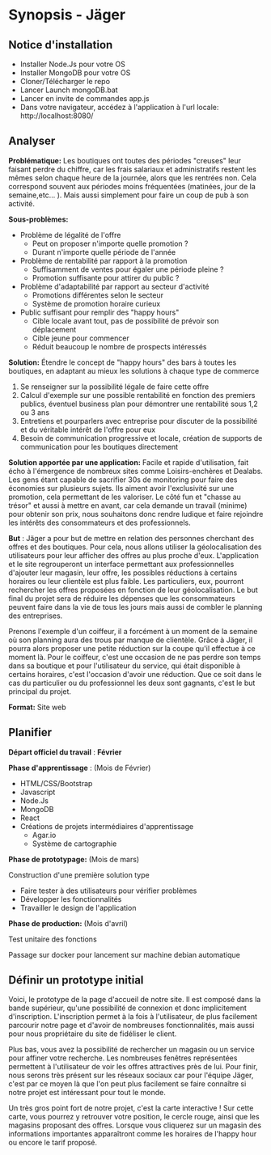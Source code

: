 # Synopsis - Jäger

## Notice d'installation

- Installer Node.Js pour votre OS 
- Installer MongoDB pour votre OS
- Cloner/Télécharger le repo
- Lancer Launch mongoDB.bat
- Lancer en invite de commandes app.js
- Dans votre navigateur, accédez à l'application à l'url locale: http://localhost:8080/ 

## Analyser

**Problématique:** Les boutiques ont toutes des périodes &quot;creuses&quot; leur faisant perdre du chiffre, car les frais salariaux et administratifs restent les mêmes selon chaque heure de la journée, alors que les rentrées non. Cela correspond souvent aux périodes moins fréquentées (matinées, jour de la semaine,etc… ). Mais aussi simplement pour faire un coup de pub à son activité.

**Sous-problèmes:**

- Problème de légalité de l&#39;offre
  - Peut on proposer n&#39;importe quelle promotion ?
  - Durant n&#39;importe quelle période de l&#39;année
- Problème de rentabilité par rapport à la promotion
  - Suffisamment de ventes pour égaler une période pleine ?
  - Promotion suffisante pour attirer du public ?
- Problème d&#39;adaptabilité par rapport au secteur d&#39;activité
  - Promotions différentes selon le secteur
  - Système de promotion horaire curieux
- Public suffisant pour remplir des &quot;happy hours&quot;
  - Cible locale avant tout, pas de possibilité de prévoir son déplacement
  - Cible jeune pour commencer
  - Réduit beaucoup le nombre de prospects intéressés

**Solution:** Étendre le concept de &quot;happy hours&quot; des bars à toutes les boutiques, en adaptant au mieux les solutions à chaque type de commerce

1. Se renseigner sur la possibilité légale de faire cette offre
2. Calcul d&#39;exemple sur une possible rentabilité en fonction des premiers publics, éventuel business plan pour démontrer une rentabilité sous 1,2 ou 3 ans
3. Entretiens et pourparlers avec entreprise pour discuter de la possibilité et du véritable intérêt de l&#39;offre pour eux
4. Besoin de communication progressive et locale, création de supports de communication pour les boutiques directement

**Solution apportée par une application:** Facile et rapide d&#39;utilisation, fait écho à l&#39;émergence de nombreux sites comme Loisirs-enchères et Dealabs. Les gens étant capable de sacrifier 30s de monitoring pour faire des économies sur plusieurs sujets. Ils aiment avoir l&#39;exclusivité sur une promotion, cela permettant de les valoriser. Le côté fun et &quot;chasse au trésor&quot; et aussi à mettre en avant, car cela demande un travail (minime) pour obtenir son prix, nous souhaitons donc rendre ludique et faire rejoindre les intérêts des consommateurs et des professionnels.

**But** : Jäger a pour but de mettre en relation des personnes cherchant des offres et des boutiques. Pour cela, nous allons utiliser la géolocalisation des utilisateurs pour leur afficher des offres au plus proche d&#39;eux. L&#39;application et le site regrouperont un interface permettant aux professionnelles d&#39;ajouter leur magasin, leur offre, les possibles réductions à certains horaires ou leur clientèle est plus faible. Les particuliers, eux, pourront rechercher les offres proposées en fonction de leur géolocalisation. Le but final du projet sera de réduire les dépenses que les consommateurs peuvent faire dans la vie de tous les jours mais aussi de combler le planning des entreprises.

Prenons l&#39;exemple d&#39;un coiffeur, il a forcément à un moment de la semaine où son planning aura des trous par manque de clientèle. Grâce à Jäger, il pourra alors proposer une petite réduction sur la coupe qu&#39;il effectue à ce moment là. Pour le coiffeur, c&#39;est une occasion de ne pas perdre son temps dans sa boutique et pour l&#39;utilisateur du service, qui était disponible à certains horaires, c&#39;est l&#39;occasion d&#39;avoir une réduction. Que ce soit dans le cas du particulier ou du professionnel les deux sont gagnants, c&#39;est le but principal du projet.

**Format:** Site web

## Planifier

**Départ officiel du travail** : **Février**

**Phase d&#39;apprentissage** : (Mois de Février)

- HTML/CSS/Bootstrap
- Javascript
- Node.Js
- MongoDB
- React
- Créations de projets intermédiaires d&#39;apprentissage
  - Agar.io
  - Système de cartographie

**Phase de prototypage:** (Mois de mars)

Construction d&#39;une première solution type

- Faire tester à des utilisateurs pour vérifier problèmes
- Développer les fonctionnalités
- Travailler le design de l&#39;application

**Phase de production:** (Mois d&#39;avril)

Test unitaire des fonctions

Passage sur docker pour lancement sur machine debian automatique

## Définir un prototype initial

Voici, le prototype de la page d&#39;accueil de notre site. Il est composé dans la bande supérieur, qu&#39;une possibilité de connexion et donc implicitement d&#39;inscription. L&#39;inscription permet à la fois à l&#39;utilisateur, de plus facilement parcourir notre page et d&#39;avoir de nombreuses fonctionnalités, mais aussi pour nous propriétaire du site de fidéliser le client.

Plus bas, vous avez la possibilité de rechercher un magasin ou un service pour affiner votre recherche. Les nombreuses fenêtres représentées permettent à l&#39;utilisateur de voir les offres attractives près de lui. Pour finir, nous serons très présent sur les réseaux sociaux car pour l&#39;équipe Jäger, c&#39;est par ce moyen là que l&#39;on peut plus facilement se faire connaître si notre projet est intéressant pour tout le monde.

Un très gros point fort de notre projet, c&#39;est la carte interactive ! Sur cette carte, vous pourrez y retrouver votre position, le cercle rouge, ainsi que les magasins proposant des offres. Lorsque vous cliquerez sur un magasin des informations importantes apparaîtront comme les horaires de l&#39;happy hour ou encore le tarif proposé.